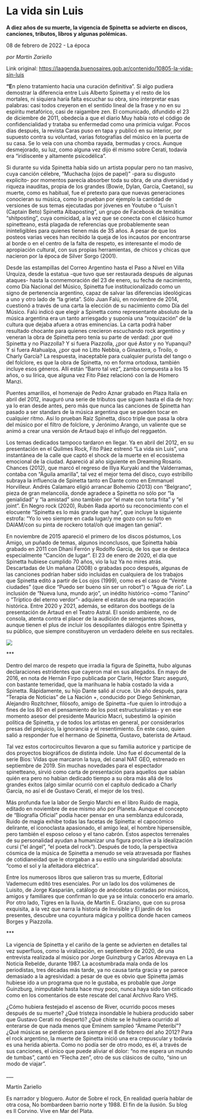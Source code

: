 # La vida sin Luis

**A diez años de su muerte, la vigencia de Spinetta se advierte en discos, canciones, tributos, libros y algunas polémicas.**

08 de febrero de 2022 - La época

_por Martín Zariello_

Link original: https://laagenda.buenosaires.gob.ar/contenido/10805-la-vida-sin-luis



**“E**n pleno tratamiento hacia una curación definitiva”. Si algo pudiera demostrar la diferencia entre Luis Alberto Spinetta y el resto de los mortales, ni siquiera haría falta escuchar su obra, sino interpretar esas palabras: casi todos creyeron en el sentido lineal de la frase y no en su espíritu metafórico, casi de raigambre zen. El comunicado, difundido el 23 de diciembre de 2011, obedecía a que el diario Muy había roto el código de confidencialidad y trataba su enfermedad como una primicia vulgar. Pocos días después, la revista Caras puso en tapa y publicó en su interior, por supuesto contra su voluntad, varias fotografías del músico en la puerta de su casa. Se lo veía con una chomba rayada, bermudas y crocs. Aunque desmejorado, su luz, como alguna vez dijo él mismo sobre Cerati, todavía era “iridiscente y altamente psicodélica”.




Si durante su vida Spinetta había sido un artista popular pero no tan masivo, cuya canción célebre, “Muchacha (ojos de papel)” -para su disgusto explicito- por momentos parecía absorber toda su obra, de una diversidad y riqueza inauditas, propia de los grandes (Bowie, Dylan, García, Caetano), su muerte, como es habitual, fue el pretexto para que nuevas generaciones conocieran su música, como lo prueban por ejemplo la cantidad de versiones de sus temas ejecutadas por jóvenes en Youtube o “Luisn´t (Captain Beto) Spinetta Albaposting”, un grupo de Facebook de temática “shitposting”, cuya comicidad, a la vez que se conecta con el clásico humor spinetteano, está plagada de referencias que probablemente sean ininteligibles para quienes tienen más de 35 años. A pesar de que los posteos varias veces han recibido la queja de los incautos por encontrarse al borde o en el centro de la falta de respeto, es interesante el modo de apropiación cultural, con sus propias herramientas, de chicos y chicas que nacieron por la época de Silver Sorgo (2001).




Desde las estampillas del Correo Argentino hasta el Paso a Nivel en Villa Urquiza, desde la estatua -que tuvo que ser restaurada después de algunas ataques- hasta la conmemoración del 23 de enero, su fecha de nacimiento, como Día Nacional del Músico, Spinetta fue institucionalizado como un signo de pertenencia argentino, capaz de salvar las diferencias ideológicas a uno y otro lado de “la grieta”. Sólo Juan Falú, en noviembre de 2014, cuestionó a través de una carta la elección de su nacimiento como Día del Músico. Falú indicó que elegir a Spinetta como representante absoluto de la música argentina era un tanto arriesgado y suponía una “roquización” de la cultura que dejaba afuera a otras eminencias. La carta podrá haber resultado chocante para quienes crecieron escuchando rock argentino y veneran la obra de Spinetta pero tenía su parte de verdad: ¿por qué Spinetta y no Piazzolla? Y si fuera Piazzolla, ¿por qué Astor y no Yupanqui? Y si fuera Atahualpa, ¿por qué no Litto Nebbia, o Ginastera, o Troilo, o Charly García? La respuesta, inaceptable para cualquier purista del tango o del folclore, es que la obra de Spinetta, no en forma ortodoxa, también incluye esos géneros. Allí están “Barro tal vez”, zamba compuesta a los 15 años, o su lírica, que alguna vez Fito Páez relacionó con la de Homero Manzi.




Puentes amarillos, el homenaje de Pedro Aznar grabado en Plaza Italia en abril del 2012, inauguró una serie de tributos que siguen hasta el día de hoy: ya lo eran desde antes, pero más que nunca las canciones de Spinetta han pasado a ser standars de la música argentina que se pueden tocar en cualquier ritmo. Así lo prueban Raíz Spinetta, disco triple que pasa la obra del músico por el filtro de folclore, y Jerónimo Arango, un valiente que se animó a crear una versión de Artaud bajo el influjo del reggaetón.




Los temas dedicados tampoco tardaron en llegar. Ya en abril del 2012, en su presentación en el Quilmes Rock, Fito Páez estrenó “La vida sin Luis”, una instantánea de la calle que captó el shock de la muerte en el ecosistema emocional de la ciudad. Apareció al año siguiente en Dreaming Rosario. Chances (2012), que marcó el regreso de Illya Kuryaki and the Valderramas, contaba con “Águila amarilla”, tal vez el mejor tema del disco, cuyo estribillo subraya la influencia de Spinetta tanto en Dante como en Emmanuel Horvilleur. Andrés Calamaro eligió arrancar Bohemio (2013) con “Belgrano”, pieza de gran melancolía, donde agradece a Spinetta no sólo por “la genialidad” y “la amistad” sino también por “el mate con torta frita” y “el joint”. En Negro rock (2020), Rubén Rada aportó su reconocimiento con el elocuente “Spinetta es lo más grande que hay”, que incluye la siguiente estrofa: “Yo lo veo siempre en cada lugar/y me gozo con su foto en DAIAM/con su pinta de rockero total/oh qué imagen tan genial”.




En noviembre de 2015 apareció el primero de los discos póstumos, Los Amigo, un puñado de temas, algunos inconclusos, que Spinetta había grabado en 2011 con Dhani Ferrón y Rodolfo García, de los que se destaca especialmente “Canción de lugar”. El 23 de enero de 2020, el día que Spinetta hubiese cumplido 70 años, vio la luz Ya no mires atrás. Descartadas de Un mañana (2008) o grabadas poco después, algunas de las canciones podrían haber sido incluidas en cualquiera de los trabajos que Spinetta editó a partir de Los ojos (1999), como es el caso de “Veinte ciudades” (que dice “Puedo ser bueno sin ser un robot”) o “Agua de río”. La inclusión de “Nueva luna, mundo arjo”, un inédito histórico –como “Tanino” o “Tríptico del eterno verdor”- adquiere el estatus de una reparación histórica. Entre 2020 y 2021, además, se editaron dos bootlegs de la presentación de Artaud en el Teatro Astral. El sonido ambiente, no de consola, atenta contra el placer de la audición de semejantes shows, aunque tienen el plus de incluir los desopilantes diálogos entre Spinetta y su público, que siempre constituyeron un verdadero deleite en sus recitales.




![](https://cdn.feater.me/files/images/143618/6331c48f-a6e3-462a-bf7c-45fcbddd27d1.png)




\*\*\*




Dentro del marco de respeto que irradia la figura de Spinetta, hubo algunas declaraciones estridentes que cayeron mal en sus allegados. En mayo de 2016, en nota de Hernán Firpo publicada por Clarín, Héctor Starc aseguró, con bastante temeridad, que la marihuana le había costado la vida a Spinetta. Rápidamente, su hijo Dante salió al cruce. Un año después, para “Terapia de Noticias” de La Nación +, conducido por Diego Sehinkman, Alejandro Rozitchner, filósofo, amigo de Spinetta –fue quien lo introdujo a fines de los 80 en el pensamiento de los post estructuralistas- y en ese momento asesor del presidente Mauricio Macri, subestimó la opinión política de Spinetta, y de todos los artistas en general, por considerarlos presas del prejuicio, la ignorancia y el resentimiento. En este caso, quien salió a responder fue el hermano de Spinetta, Gustavo, baterista de Artaud.




Tal vez estos cortocircuitos llevaron a que su familia autorice y participe de dos proyectos biográficos de distinta índole. Uno fue el documental de la serie Bios: Vidas que marcaron la tuya, del canal NAT GEO, estrenado en septiembre de 2019. Sin muchas novedades para el espectador spinetteano, sirvió como carta de presentación para aquellos que sabían quién era pero no habían dedicado tiempo a su obra más allá de los grandes éxitos (algo similar ocurrió con el capítulo dedicado a Charly García, no así el de Gustavo Cerati, el mejor de los tres).




Más profunda fue la labor de Sergio Marchi en el libro Ruido de magia, editado en noviembre de ese mismo año por Planeta. Aunque el concepto de “Biografía Oficial” podía hacer pensar en una semblanza edulcorada, Ruido de magia exhibe todas las facetas de Spinetta: el capocómico delirante, el iconoclasta apasionado, el amigo leal, el hombre hipersensible, pero también el esposo celoso y el tano cabrón. Estos aspectos terrenales de su personalidad ayudan a humanizar una figura proclive a la idealización cursi (“el ángel”, “el poeta del rock”). Después de todo, la perspectiva cósmica de la música de Spinetta a menudo se veía atravesada por flashes de cotidianeidad que le otorgaban a su estilo una singularidad absoluta: “como el sol y la afeitadora eléctrica”.




Entre los numerosos libros que salieron tras su muerte, Editorial Vademecum editó tres esenciales. Por un lado los dos volúmenes de Luisito, de Jorge Kasparián, catálogo de anécdotas contadas por músicos, amigos y familiares que confirman lo que ya se intuía: conocerlo era amarlo. Por otro lado, Tigres en la lluvia, de Martín E. Graziano, que con su prosa exquisita, a la vez que narra la historia de Invisible y El jardín de los presentes, descubre una coyuntura mágica y política donde hacen cameos Borges y Piazzolla.




\*\*\*




La vigencia de Spinetta y el cariño de la gente se advierten en detalles tal vez superfluos, como la viralización, en septiembre de 2020, de una entrevista realizada al músico por Jorge Guinzburg y Carlos Abrevaya en La Noticia Rebelde, durante 1987. La acostumbrada mala onda de los periodistas, tres décadas más tarde, ya no causa tanta gracia y se parece demasiado a la agresividad: a pesar de que es obvio que Spinetta jamás hubiese ido a un programa que no le gustaba, es probable que Jorge Guinzburg, inimputable hasta hace muy poco, nunca haya sido tan criticado como en los comentarios de este rescate del canal Archivo Raro VHS.




¿Cómo hubiera festejado el ascenso de River, ocurrido pocos meses después de su muerte? ¿Qué tristeza insondable le hubiera producido saber que Gustavo Cerati no despertó? ¿Qué chiste se le hubiera ocurrido al enterarse de que nada menos que Eminem sampleó “Ámame Peteribí”? ¿Qué músicas se perdieron para siempre el 8 de febrero del año 2012? Para el rock argentino, la muerte de Spinetta inició una era crepuscular y todavía es una herida abierta. Como no podía ser de otro modo, es él, a través de sus canciones, el único que puede aliviar el dolor: “no me espera un mundo de tumbas”, cantó en “Flecha zen”, otro de sus clásicos de culto, “sino un modo de viajar”.




\_\_\_




Martín Zariello




Es narrador y bloguero. Autor de Sobre el rock, En realidad quería hablar de otra cosa, No bombardeen barrio norte y 1988. El fin de la ilusión. Su blog es Il Corvino. Vive en Mar del Plata.



